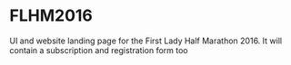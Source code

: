 # FLHM2016
UI and website landing page for the First Lady Half Marathon 2016. It will contain a subscription and registration form too
